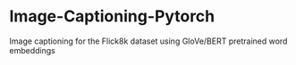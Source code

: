 # Image-Captioning-Pytorch
Image captioning for the Flick8k dataset using GloVe/BERT pretrained word embeddings
